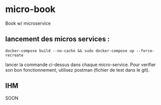 # micro-book
Book w/ microservice

## lancement des micros services : 

``` docker-compose build --no-cache && sudo docker-compose up --force-recreate ```

lancer la commande ci-dessus dans chaque micro-service. Pour verifier son bon fonctionnement, utilisez postman (fichier de test dans le git).

## IHM

SOON
